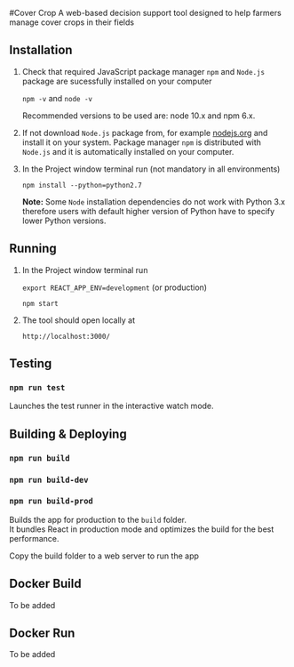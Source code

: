 #Cover Crop
A web-based decision support tool designed to help farmers manage cover crops in their fields


## Installation

1. Check that required JavaScript package manager `npm` and `Node.js` package
   are sucessfully installed on your computer

   `npm -v` and
   `node -v`

   Recommended versions to be used are: node 10.x and npm 6.x.

2. If not download `Node.js` package from, for example
   [nodejs.org](https://nodejs.org/en/) and install it on your system.
   Package manager `npm` is distributed with `Node.js` and it is automatically
   installed on your computer.
   
3. In the Project window terminal run (not mandatory in all environments)

   `npm install --python=python2.7`

   **Note:** Some `Node` installation dependencies do not work with Python 3.x
   therefore users with default higher version of Python have to specify lower
   Python versions.

## Running

1. In the Project window terminal run
   
   `export REACT_APP_ENV=development` (or production)
   
   `npm start`

2. The tool should open locally at

   `http://localhost:3000/`


## Testing

### `npm run test`

Launches the test runner in the interactive watch mode.

## Building & Deploying

### `npm run build`

### `npm run build-dev`

### `npm run build-prod`

Builds the app for production to the `build` folder.\
It bundles React in production mode and optimizes the build for the best performance.

Copy the build folder to a web server to run the app


## Docker Build

To be added

## Docker Run

To be added

